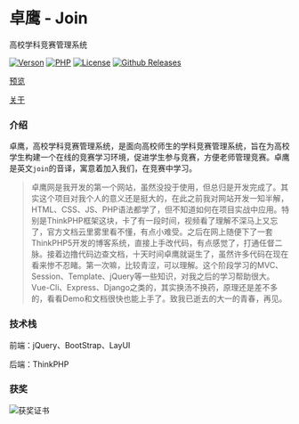 # 卓鹰 - Join

高校学科竞赛管理系统

[![Verson](https://img.shields.io/badge/Release-1.0.1-orange.svg)](https://github.com/izhaoo/join)
[![PHP](https://img.shields.io/badge/PHP-7.2-blue.svg)](http://www.php.net/ChangeLog-7.php)
[![License](https://img.shields.io/hexpm/l/plug.svg)](https://www.apache.org/licenses/LICENSE-2.0.html)
[![Github Releases](https://img.shields.io/badge/downloads-32.9MB-brightgreen.svg)](https://github.com/izhaoo/join/releases)

[预览](https://join.izhaoo.com)

[关于](https://join.izhaoo.com/index/about/index.html)

### 介绍

卓鹰，高校学科竞赛管理系统，是面向高校师生的学科竞赛管理系统，旨在为高校学生构建一个在线的竞赛学习环境，促进学生参与竞赛，方便老师管理竞赛。卓鹰是英文`join`的音译，寓意着加入我们，在竞赛中学习。

> 卓鹰网是我开发的第一个网站，虽然没投于使用，但总归是开发完成了。其实这个项目对我个人的意义还是挺大的，在此之前我对网站开发一知半解，HTML、CSS、JS、PHP语法都学了，但不知道如何在项目实战中应用。特别是ThinkPHP框架这块，卡了有一段时间，视频看了理解不深马上又忘了，官方文档云里雾里看不懂，有点小难受。之后在网上随便下了一套ThinkPHP5开发的博客系统，直接上手改代码，有点感觉了，打通任督二脉。接着边撸代码边查文档，十天时间卓鹰就诞生了，虽然许多代码在现在看来惨不忍睹。第一次嘛，比较青涩，可以理解。这个阶段学习的MVC、Session、Template、jQuery等一些知识，对我之后的学习帮助很大。Vue-Cli、Express、Django之类的，其实换汤不换药，原理还是差不多的，看看Demo和文档很快也能上手了。致我已逝去的大一的青春，再见。

### 技术栈

前端：jQuery、BootStrap、LayUI

后端：ThinkPHP

### 获奖

![获奖证书](http://qiniu.izhaoo.com/77643f811db7c1483b06acf789d3ce7.jpg)
